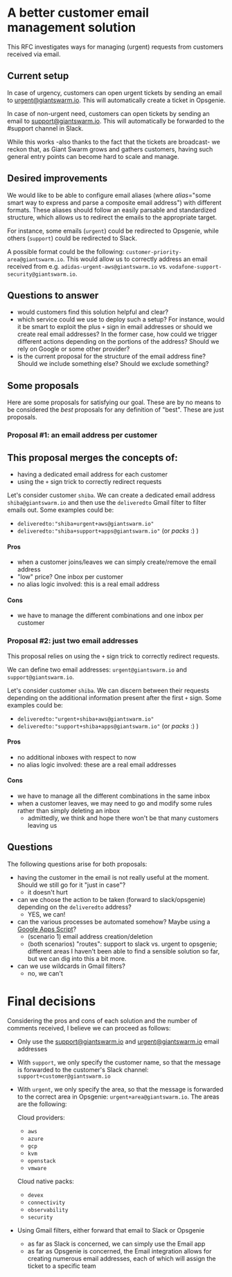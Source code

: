 # A better customer email management solution

This RFC investigates ways for managing (urgent) requests from customers received via email.

## Current setup

In case of urgency, customers can open urgent tickets by sending an email to urgent@giantswarm.io. This will automatically create a ticket in Opsgenie.

In case of non-urgent need, customers can open tickets by sending an email to support@giantswarm.io. This will automatically be forwarded to the #support channel in Slack.

While this works -also thanks to the fact that the tickets are broadcast- we reckon that, as Giant Swarm grows and gathers customers, having such general entry points can become hard to scale and manage.

## Desired improvements

We would like to be able to configure email aliases (where *alias*="some smart way to express and parse a composite email address") with different formats. These aliases should follow an easily parsable and standardized structure, which allows us to redirect the emails to the appropriate target.

For instance, some emails (`urgent`) could be redirected to Opsgenie, while others (`support`) could be redirected to Slack.

A possible format could be the following: `customer-priority-area@giantswarm.io`. This would allow us to correctly address an email received from e.g. `adidas-urgent-aws@giantswarm.io` vs. `vodafone-support-security@giantswarm.io`. 

## Questions to answer

- would customers find this solution helpful and clear?
- which service could we use to deploy such a setup? For instance, would it be smart to exploit the plus `+` sign in email addresses or should we create real email addresses? In the former case, how could we trigger different actions depending on the portions of the address? Should we rely on Google or some other provider?
- is the current proposal for the structure of the email address fine? Should we include something else? Should we exclude something?

## Some proposals

Here are some proposals for satisfying our goal.
These are by no means to be considered the *best* proposals for any definition of "best". These are just proposals.

### Proposal #1: an email address per customer

This proposal merges the concepts of:
-
- having a dedicated email address for each customer
- using the `+` sign trick to correctly redirect requests

Let's consider customer `shiba`. We can create a dedicated email address `shiba@giantswarm.io` and then use the `deliveredto` Gmail filter to filter emails out. Some examples could be:

- `deliveredto:"shiba+urgent+aws@giantswarm.io"`
- `deliveredto:"shiba+support+apps@giantswarm.io"` (or *packs* :) )

#### Pros

- when a customer joins/leaves we can simply create/remove the email address
- "low" price? One inbox per customer
- no alias logic involved: this is a real email address

#### Cons

- we have to manage the different combinations and one inbox per customer

### Proposal #2: just two email addresses

This proposal relies on using the `+` sign trick to correctly redirect requests.

We can define two email addresses: `urgent@giantswarm.io` and `support@giantswarm.io`.

Let's consider customer `shiba`. We can discern between their requests depending on the additional information present after the first `+` sign. Some examples could be:

- `deliveredto:"urgent+shiba+aws@giantswarm.io"`
- `deliveredto:"support+shiba+apps@giantswarm.io"` (or *packs* :) )

#### Pros

- no additional inboxes with respect to now
- no alias logic involved: these are a real email addresses

#### Cons

- we have to manage all the different combinations in the same inbox
- when a customer leaves, we may need to go and modify some rules rather than simply deleting an inbox
  - admittedly, we think and hope there won't be that many customers leaving us

## Questions

The following questions arise for both proposals:

- having the customer in the email is not really useful at the moment. Should we still go for it "just in case"?
  - it doesn't hurt
- can we choose the action to be taken (forward to slack/opsgenie) depending on the `deliveredto` address?
  - YES, we can!
- can the various processes be automated somehow? Maybe using a [Google Apps Script](https://script.google.com/)?
  - (scenario 1) email address creation/deletion
  - (both scenarios) "routes": support to slack vs. urgent to opsgenie; different areas
  I haven't been able to find a sensible solution so far, but we can dig into this a bit more.
- can we use wildcards in Gmail filters?
  - no, we can't
# Final decisions

Considering the pros and cons of each solution and the number of comments received, I believe we can proceed as follows:

- Only use the support@giantswarm.io and urgent@giantswarm.io email addresses
- With `support`, we only specify the customer name, so that the message is forwarded to the customer's Slack channel: `support+customer@giantswarm.io`
- With `urgent`, we only specify the area, so that the message is forwarded to the correct area in Opsgenie: `urgent+area@giantswarm.io`. The areas are the following:

  Cloud providers:
    - `aws`
    - `azure`
    - `gcp`
    - `kvm`
    - `openstack`
    - `vmware`
  
  Cloud native packs:
    - `devex`
    - `connectivity`
    - `observability`
    - `security`
- Using Gmail filters, either forward that email to Slack or Opsgenie
  - as far as Slack is concerned, we can simply use the Email app
  - as far as Opsgenie is concerned, the Email integration allows for creating numerous email addresses, each of which will assign the ticket to a specific team
